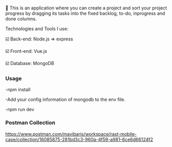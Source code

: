 🔎 This is an application where you can create a project and sort your project progress by dragging its tasks into the fixed backlog, to-do, inprogress and done columns.

Technologies and Tools I use:

 :ballot_box_with_check: Back-end: Node.js => express
 
 :ballot_box_with_check: Front-end: Vue.js
 
 :ballot_box_with_check: Database: MongoDB
 

  
### Usage
-npm install

-Add your config information of mongodb to the env file.

-npm run dev


### Postman Collection 
https://www.postman.com/mavibaris/workspace/rast-mobile-case/collection/16085875-281bd3c3-960a-4f59-a981-6ce6d66124f2
